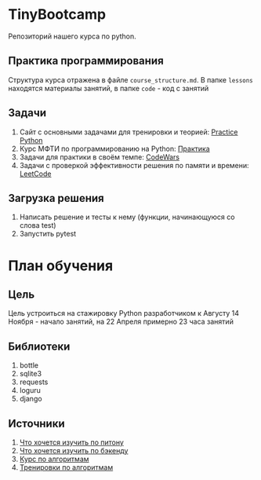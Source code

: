# TinyBootcamp
 
Репозиторий нашего курса по python.


## Практика программирования

Структура курса отражена в файле `course_structure.md`. В папке `lessons`
находятся материалы занятий, в папке `code` - код с занятий


## Задачи

1. Сайт с основными задачами для тренировки и теорией: [Practice
   Python](https://www.practicepython.org/)
2. Курс МФТИ по программированию на Python: [Практика](http://cs.mipt.ru/python)
2. Задачи для практики в своём темпе: [CodeWars](https://www.codewars.com/)
3. Задачи с проверкой эффективности решения по памяти и времени:
   [LeetCode](https://leetcode.com/problemset/all/?listId=wpwgkgt&page=1&sorting=W3sic29ydE9yZGVyIjoiQVNDRU5ESU5HIiwib3JkZXJCeSI6IkRJRkZJQ1VMVFkifV0%3D)


## Загрузка решения

1. Написать решение и тесты к нему (функции, начинающуюся со слова test)
2. Запустить pytest


# План обучения

## Цель
 
Цель устроиться на стажировку Python разработчиком к Августу 14 Ноября - начало
занятий, на 22 Апреля примерно 23 часа занятий


## Библиотеки

1. bottle
2. sqlite3
3. requests
4. loguru
5. django


## Источники

1. [Что хочется изучить по питону](https://roadmap.sh/python)
2. [Что хочется изучить по бэкенду](https://roadmap.sh/backend)
3. [Курс по алгоритмам](https://practicum.yandex.ru/profile/algorithms-interview/)
4. [Тренировки по алгоритмам](https://www.youtube.com/watch?v=QLhqYNsPIVo&list=PL6Wui14DvQPySdPv5NUqV3i8sDbHkCKC5&ab_channel=%D0%90%D0%BA%D0%B0%D0%B4%D0%B5%D0%BC%D0%B8%D1%8F%D0%AF%D0%BD%D0%B4%D0%B5%D0%BA%D1%81%D0%B0)
